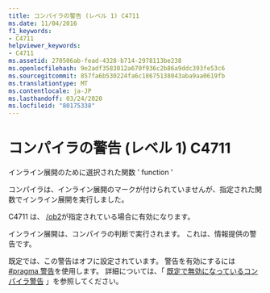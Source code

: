 ```yaml
---
title: コンパイラの警告 (レベル 1) C4711
ms.date: 11/04/2016
f1_keywords:
- C4711
helpviewer_keywords:
- C4711
ms.assetid: 270506ab-fead-4328-b714-2978113be238
ms.openlocfilehash: 9e2adf3583012a670f936c2b86a9ddc393fe53c6
ms.sourcegitcommit: 857fa6b530224fa6c18675138043aba9aa0619fb
ms.translationtype: MT
ms.contentlocale: ja-JP
ms.lasthandoff: 03/24/2020
ms.locfileid: "80175338"
---
```

# <a name="compiler-warning-level-1-c4711"></a>コンパイラの警告 (レベル 1) C4711

インライン展開のために選択された関数 ' function '

コンパイラは、インライン展開のマークが付けられていませんが、指定された関数でインライン展開を実行しました。

C4711 は、 [/ob2](../../build/reference/ob-inline-function-expansion.md)が指定されている場合に有効になります。

インライン展開は、コンパイラの判断で実行されます。 これは、情報提供の警告です。

既定では、この警告はオフに設定されています。 警告を有効にするには[#pragma 警告](../../preprocessor/warning.md)を使用します。 詳細については、「 [既定で無効になっているコンパイラ警告](../../preprocessor/compiler-warnings-that-are-off-by-default.md) 」を参照してください。
